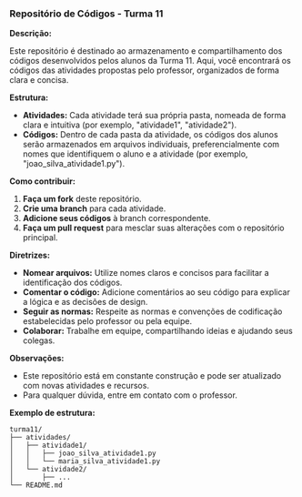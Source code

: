 
### **Repositório de Códigos - Turma 11**

**Descrição:**

Este repositório é destinado ao armazenamento e compartilhamento dos códigos desenvolvidos pelos alunos da Turma 11. Aqui, você encontrará os códigos das atividades propostas pelo professor, organizados de forma clara e concisa.

**Estrutura:**

* **Atividades:** Cada atividade terá sua própria pasta, nomeada de forma clara e intuitiva (por exemplo, "atividade1", "atividade2").
* **Códigos:** Dentro de cada pasta da atividade, os códigos dos alunos serão armazenados em arquivos individuais, preferencialmente com nomes que identifiquem o aluno e a atividade (por exemplo, "joao_silva_atividade1.py").

**Como contribuir:**

1. **Faça um fork** deste repositório.
2. **Crie uma branch** para cada atividade.
3. **Adicione seus códigos** à branch correspondente.
4. **Faça um pull request** para mesclar suas alterações com o repositório principal.

**Diretrizes:**

* **Nomear arquivos:** Utilize nomes claros e concisos para facilitar a identificação dos códigos.
* **Comentar o código:** Adicione comentários ao seu código para explicar a lógica e as decisões de design.
* **Seguir as normas:** Respeite as normas e convenções de codificação estabelecidas pelo professor ou pela equipe.
* **Colaborar:** Trabalhe em equipe, compartilhando ideias e ajudando seus colegas.

**Observações:**

* Este repositório está em constante construção e pode ser atualizado com novas atividades e recursos.
* Para qualquer dúvida, entre em contato com o professor.

**Exemplo de estrutura:**

```
turma11/
├── atividades/
│   ├── atividade1/
│   │   ├── joao_silva_atividade1.py
│   │   └── maria_silva_atividade1.py
│   └── atividade2/
│       ├── ...
└── README.md
```


